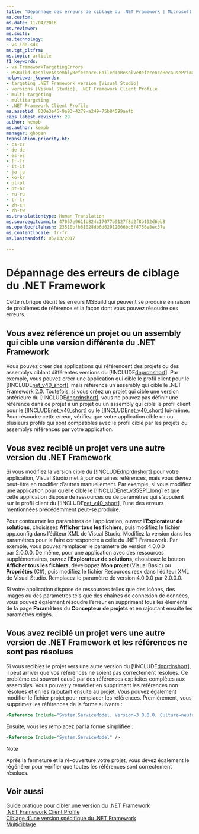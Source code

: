 ```yaml
---
title: "Dépannage des erreurs de ciblage du .NET Framework | Microsoft Docs"
ms.custom: 
ms.date: 11/04/2016
ms.reviewer: 
ms.suite: 
ms.technology:
- vs-ide-sdk
ms.tgt_pltfrm: 
ms.topic: article
f1_keywords:
- vs.FrameworkTargetingErrors
- MSBuild.ResolveAssemblyReference.FailedToResolveReferenceBecausePrimaryAssemblyInExclusionList
helpviewer_keywords:
- targeting .NET Framework version [Visual Studio]
- versions [Visual Studio], .NET Framework Client Profile
- multi-targeting
- multitargeting
- .NET Framework Client Profile
ms.assetid: 830e3e45-9a93-4279-a249-75b84599aefb
caps.latest.revision: 29
author: kempb
ms.author: kempb
manager: ghogen
translation.priority.ht:
- cs-cz
- de-de
- es-es
- fr-fr
- it-it
- ja-jp
- ko-kr
- pl-pl
- pt-br
- ru-ru
- tr-tr
- zh-cn
- zh-tw
ms.translationtype: Human Translation
ms.sourcegitcommit: 47057e9611b824c17077b9127f8d2f8b192d6eb8
ms.openlocfilehash: 23510bfb61028db6d62912066bc6f4756e8ec37e
ms.contentlocale: fr-fr
ms.lasthandoff: 05/13/2017

---
```

# <a name="troubleshooting-net-framework-targeting-errors"></a>Dépannage des erreurs de ciblage du .NET Framework
Cette rubrique décrit les erreurs MSBuild qui peuvent se produire en raison de problèmes de référence et la façon dont vous pouvez résoudre ces erreurs.  
  
## <a name="you-have-referenced-a-project-or-assembly-that-targets-a-different-version-of-the-net-framework"></a>Vous avez référencé un projet ou un assembly qui cible une version différente du .NET Framework  
 Vous pouvez créer des applications qui référencent des projets ou des assemblys ciblant différentes versions du [!INCLUDE[dnprdnshort](../code-quality/includes/dnprdnshort_md.md)]. Par exemple, vous pouvez créer une application qui cible le profil client pour le [!INCLUDE[net_v40_short](../code-quality/includes/net_v40_short_md.md)], mais référence un assembly qui cible le .NET Framework 2.0. Toutefois, si vous créez un projet qui cible une version antérieure du [!INCLUDE[dnprdnshort](../code-quality/includes/dnprdnshort_md.md)], vous ne pouvez pas définir une référence dans ce projet à un projet ou un assembly qui cible le profil client pour le [!INCLUDE[net_v40_short](../code-quality/includes/net_v40_short_md.md)] ou le [!INCLUDE[net_v40_short](../code-quality/includes/net_v40_short_md.md)] lui-même. Pour résoudre cette erreur, vérifiez que votre application cible un ou plusieurs profils qui sont compatibles avec le profil ciblé par les projets ou assemblys référencés par votre application.  
  
## <a name="you-have-re-targeted-a-project-to-a-different-version-of-the-net-framework"></a>Vous avez reciblé un projet vers une autre version du .NET Framework  
 Si vous modifiez la version cible du [!INCLUDE[dnprdnshort](../code-quality/includes/dnprdnshort_md.md)] pour votre application, Visual Studio met à jour certaines références, mais vous devrez peut-être en modifier d’autres manuellement. Par exemple, si vous modifiez une application pour qu’elle cible le [!INCLUDE[net_v35SP1_long](../msbuild/includes/net_v35sp1_long_md.md)] et que cette application dispose de ressources ou de paramètres qui s’appuient sur le profil client du [!INCLUDE[net_v40_short](../code-quality/includes/net_v40_short_md.md)], l’une des erreurs mentionnées précédemment peut-se produire.  
  
 Pour contourner les paramètres de l’application, ouvrez l’**Explorateur de solutions**, choisissez **Afficher tous les fichiers**, puis modifiez le fichier app.config dans l’éditeur XML de Visual Studio. Modifiez la version dans les paramètres pour la faire correspondre à celle du .NET Framework. Par exemple, vous pouvez remplacer le paramètre de version 4.0.0.0 par 2.0.0.0. De même, pour une application avec des ressources supplémentaires, ouvrez l’**Explorateur de solutions**, choisissez le bouton **Afficher tous les fichiers**, développez **Mon projet** (Visual Basic) ou **Propriétés** (C#), puis modifiez le fichier Resources.resx dans l’éditeur XML de Visual Studio. Remplacez le paramètre de version 4.0.0.0 par 2.0.0.0.  
  
 Si votre application dispose de ressources telles que des icônes, des images ou des paramètres tels que des chaînes de connexion de données, vous pouvez également résoudre l’erreur en supprimant tous les éléments de la page **Paramètres** du **Concepteur de projets** et en rajoutant ensuite les paramètres exigés.  
  
## <a name="you-have-re-targeted-a-project-to-a-different-version-of-the-net-framework-and-references-do-not-resolve"></a>Vous avez reciblé un projet vers une autre version de .NET Framework et les références ne sont pas résolues  
 Si vous reciblez le projet vers une autre version du [!INCLUDE[dnprdnshort](../code-quality/includes/dnprdnshort_md.md)], il peut arriver que vos références ne soient pas correctement résolues. Ce problème est souvent causé par des références explicites complètes aux assemblys. Vous pouvez y remédier en supprimant les références non résolues et en les rajoutant ensuite au projet. Vous pouvez également modifier le fichier projet pour remplacer les références. Premièrement, vous supprimez les références de la forme suivante :  
  
```xml  
<Reference Include="System.ServiceModel, Version=3.0.0.0, Culture=neutral, PublicKeyToken=b77a5c561934e089, processorArchitecture=MSIL" />  
```  
  
 Ensuite, vous les remplacez par la forme simplifiée :  
  
```xml  
<Reference Include="System.ServiceModel" />  
```  
  
> [!NOTE]
>  Après la fermeture et la ré-ouverture votre projet, vous devez également le régénérer pour vérifier que toutes les références sont correctement résolues.  
  
## <a name="see-also"></a>Voir aussi  
 [Guide pratique pour cibler une version du .NET Framework](../ide/how-to-target-a-version-of-the-dotnet-framework.md)   
 [.NET Framework Client Profile](http://msdn.microsoft.com/Library/f0219919-1f02-4588-8704-327a62fd91f1)   
 [Ciblage d’une version spécifique du .NET Framework](../ide/targeting-a-specific-dotnet-framework-version.md)   
 [Multiciblage](../msbuild/msbuild-multitargeting-overview.md)
